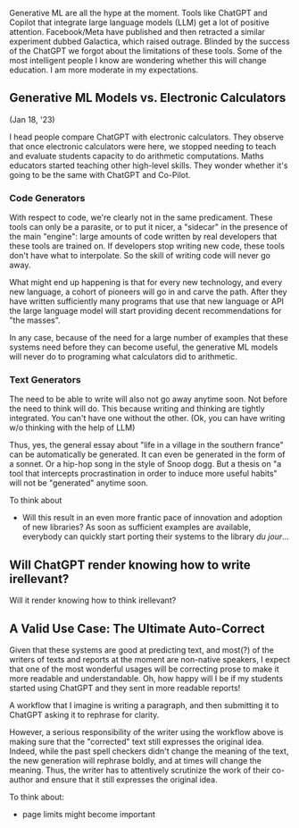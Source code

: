 Generative ML are all the hype at the moment. Tools like ChatGPT and Copilot that integrate large language models (LLM)  get a lot of positive attention. Facebook/Meta have published and then retracted a similar experiment dubbed Galactica, which raised outrage. Blinded by the success of the ChatGPT we forgot about the limitations of these tools. Some of the most intelligent people I know are wondering whether this will change education. I am more moderate in my expectations.

## Generative ML Models vs. Electronic Calculators
(Jan 18, '23)

I head people compare ChatGPT with electronic calculators. They observe that once electronic calculators  were here, we stopped needing to teach and evaluate students capacity to do arithmetic computations. Maths educators started teaching other high-level skills. They wonder whether it's going to be the same with ChatGPT and Co-Pilot. 


### Code Generators
With respect to code, we're clearly not in the same predicament. These tools can only be a parasite, or to put it nicer, a "sidecar" in the presence of the main "engine": large amounts of code written by real developers that these tools are trained on. If developers stop writing new code, these tools don't have what to interpolate. So the skill of writing code will never go away. 

What might end up happening is that for every new technology, and every new language, a cohort of pioneers will go in and carve the path. After they have written sufficiently many programs that use that new language or API the large language model will start providing decent recommendations for "the masses". 

In any case, because of the need for a large number of examples that these systems need before they can become useful, the generative ML models will never do to programing what calculators did to arithmetic. 


### Text Generators
The need to be able to write will also not go away anytime soon. Not before the need to think will do. This because writing and thinking are tightly integrated. You can't have one without the other. (Ok, you can have writing w/o thinking with the help of LLM)

Thus, yes, the general essay about "life in a village in the southern france" can be automatically be generated. It can even be generated in the form of a sonnet. Or a hip-hop song in the style of Snoop dogg. But a thesis on "a tool that intercepts procrastination in order to induce more useful habits" will not be "generated" anytime soon. 

To think about
- Will this result in an even more frantic pace of innovation and adoption of new libraries? As soon as sufficient examples are available, everybody can quickly start porting their systems to the library *du jour*... 


## Will ChatGPT render knowing how to write irellevant?

Will it render knowing how to think irellevant?


## A Valid Use Case: The Ultimate Auto-Correct

Given that these systems are good at predicting text, and most(?) of the writers of texts and reports at the moment are non-native speakers, I expect that one of the most wonderful usages will be correcting prose to make it more readable and understandable. Oh, how happy will I be if my students started using ChatGPT and they sent in more readable reports!  

A workflow that I imagine is writing a paragraph, and then submitting it to ChatGPT asking it to rephrase for clarity. 

However, a serious responsibility of the writer using the workflow above is making sure that the "corrected" text still expresses the original idea. Indeed, while the past spell checkers didn't change the meaning of the text, the new generation will rephrase boldly, and at times will change the meaning. Thus, the writer has to attentively scrutinize the work of their co-author and ensure that it still expresses the original idea. 

To think about:
- page limits might become important






